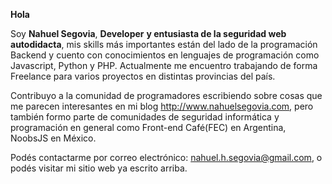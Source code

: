 <b>Hola</b>

Soy <b>Nahuel Segovia</b>, <b>Developer</b> <b>y entusiasta de la seguridad web autodidacta</b>, mis skills más importantes están del lado de la programación Backend y cuento con conocimientos
en lenguajes de programación como Javascript, Python y PHP. Actualmente me encuentro trabajando de forma Freelance para varios proyectos en distintas provincias del país.

Contribuyo a la comunidad de programadores escribiendo sobre cosas que me parecen interesantes en mi blog http://www.nahuelsegovia.com, pero también formo parte de comunidades de seguridad informática y programación en general como Front-end Café(FEC) en Argentina, NoobsJS en México.

Podés contactarme por correo electrónico: nahuel.h.segovia@gmail.com, o podés visitar mi sitio web ya escrito arriba.

